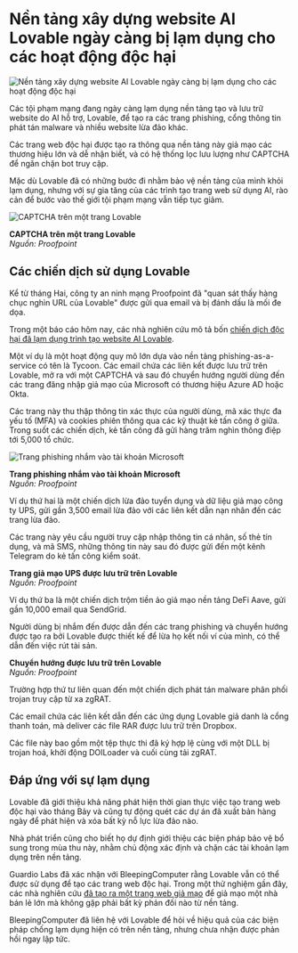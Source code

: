# Nền tảng xây dựng website AI Lovable ngày càng bị lạm dụng cho các hoạt động độc hại

![Nền tảng xây dựng website AI Lovable ngày càng bị lạm dụng cho các hoạt động độc hại](https://www.bleepstatic.com/content/hl-images/2025/08/20/lovable-dark-png.jpg)

Các tội phạm mạng đang ngày càng lạm dụng nền tảng tạo và lưu trữ website do AI hỗ trợ, Lovable, để tạo ra các trang phishing, cổng thông tin phát tán malware và nhiều website lừa đảo khác.

Các trang web độc hại được tạo ra thông qua nền tảng này giả mạo các thương hiệu lớn và dễ nhận biết, và có hệ thống lọc lưu lượng như CAPTCHA để ngăn chặn bot truy cập.

Mặc dù Lovable đã có những bước đi nhằm bảo vệ nền tảng của mình khỏi lạm dụng, nhưng với sự gia tăng của các trình tạo trang web sử dụng AI, rào cản để bước vào thế giới tội phạm mạng vẫn tiếp tục giảm.

![CAPTCHA trên một trang Lovable](https://www.bleepstatic.com/images/news/u/1220909/2025/August/captcha.jpg)

**CAPTCHA trên một trang Lovable**  
_Nguồn: Proofpoint_

## Các chiến dịch sử dụng Lovable

Kể từ tháng Hai, công ty an ninh mạng Proofpoint đã "quan sát thấy hàng chục nghìn URL của Lovable" được gửi qua email và bị đánh dấu là mối đe dọa.

Trong một báo cáo hôm nay, các nhà nghiên cứu mô tả bốn [chiến dịch độc hại đã lạm dụng trình tạo website AI Lovable](https://www.proofpoint.com/us/blog/threat-insight/cybercriminals-abuse-ai-website-creation-app-phishing).

Một ví dụ là một hoạt động quy mô lớn dựa vào nền tảng phishing-as-a-service có tên là Tycoon. Các email chứa các liên kết được lưu trữ trên Lovable, mở ra với một CAPTCHA và sau đó chuyển hướng người dùng đến các trang đăng nhập giả mạo của Microsoft có thương hiệu Azure AD hoặc Okta.

Các trang này thu thập thông tin xác thực của người dùng, mã xác thực đa yếu tố (MFA) và cookies phiên thông qua các kỹ thuật kẻ tấn công ở giữa. Trong suốt các chiến dịch, kẻ tấn công đã gửi hàng trăm nghìn thông điệp tới 5,000 tổ chức.

![Trang phishing nhắm vào tài khoản Microsoft](https://www.bleepstatic.com/images/news/u/1220909/2025/August/msphish.jpg)

**Trang phishing nhắm vào tài khoản Microsoft**  
_Nguồn: Proofpoint_

Ví dụ thứ hai là một chiến dịch lừa đảo tuyển dụng và dữ liệu giả mạo công ty UPS, gửi gần 3,500 email lừa đảo với các liên kết dẫn nạn nhân đến các trang lừa đảo.

Các trang này yêu cầu người truy cập nhập thông tin cá nhân, số thẻ tín dụng, và mã SMS, những thông tin này sau đó được gửi đến một kênh Telegram do kẻ tấn công kiểm soát.

**Trang giả mạo UPS được lưu trữ trên Lovable**  
_Nguồn: Proofpoint_

Ví dụ thứ ba là một chiến dịch trộm tiền ảo giả mạo nền tảng DeFi Aave, gửi gần 10,000 email qua SendGrid.

Người dùng bị nhắm đến được dẫn đến các trang phishing và chuyển hướng được tạo ra bởi Lovable được thiết kế để lừa họ kết nối ví của mình, có thể dẫn đến việc rút tài sản.

**Chuyển hướng được lưu trữ trên Lovable**  
_Nguồn: Proofpoint_

Trường hợp thứ tư liên quan đến một chiến dịch phát tán malware phân phối trojan truy cập từ xa zgRAT.

Các email chứa các liên kết dẫn đến các ứng dụng Lovable giả danh là cổng thanh toán, mà deliver các file RAR được lưu trữ trên Dropbox.

Các file này bao gồm một tệp thực thi đã ký hợp lệ cùng với một DLL bị trojan hoá, khởi động DOILoader và cuối cùng tải zgRAT.

## Đáp ứng với sự lạm dụng

Lovable đã giới thiệu khả năng phát hiện thời gian thực việc tạo trang web độc hại vào tháng Bảy và cũng tự động quét các dự án đã xuất bản hàng ngày để phát hiện và xóa bất kỳ nỗ lực lừa đảo nào.

Nhà phát triển cũng cho biết họ dự định giới thiệu các biện pháp bảo vệ bổ sung trong mùa thu này, nhằm chủ động xác định và chặn các tài khoản lạm dụng trên nền tảng.

Guardio Labs đã xác nhận với BleepingComputer rằng Lovable vẫn có thể được sử dụng để tạo các trang web độc hại. Trong một thử nghiệm gần đây, các nhà nghiên cứu [đã tạo ra một trang web giả mạo](https://www.bleepingcomputer.com/news/security/perplexitys-comet-ai-browser-tricked-into-buying-fake-items-online/) để giả mạo một nhà bán lẻ lớn mà không gặp phải bất kỳ phản đối nào từ nền tảng.

BleepingComputer đã liên hệ với Lovable để hỏi về hiệu quả của các biện pháp chống lạm dụng hiện có trên nền tảng, nhưng chưa nhận được phản hồi ngay lập tức.